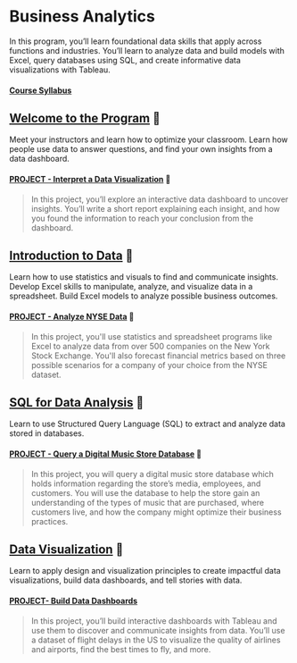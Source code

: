 # Business Analytics

In this program, you’ll learn foundational data skills that apply across functions and industries. You’ll learn to analyze data and build models with Excel, query databases using SQL, and create informative data visualizations with Tableau.



#### [Course Syllabus](https://d20vrrgs8k4bvw.cloudfront.net/documents/en-US/Business+Analytics+Nanodegree+Program+Syllabus+2.0.pdf)



## [Welcome to the Program](#) :notebook:
Meet your instructors and learn how to optimize your classroom. Learn how people use data to answer questions, and find your own insights from a data dashboard.

#### [PROJECT - Interpret a Data Visualization](Welcome-to-the-Nanodegree-Program/README.md) :rocket:
>In this project, you’ll explore an interactive data dashboard to uncover insights. You’ll write a short report explaining each insight, and how you found the information to reach your conclusion from the dashboard.



## [Introduction to Data](Introduction-to-Data/README.md) :notebook:
Learn how to use statistics and visuals to find and communicate insights. Develop Excel skills to manipulate, analyze, and visualize data in a spreadsheet. Build Excel models to analyze possible business outcomes.

#### [PROJECT - Analyze NYSE Data](Introduction-to-Data/L9-Project-Analyze-NYSE-Data/README.md) :rocket:
>In this project, you'll use statistics and spreadsheet programs like Excel to analyze data from over 500 companies on the New York Stock Exchange. You'll also forecast financial metrics based on three possible scenarios for a company of your choice from the NYSE dataset.



## [SQL for Data Analysis](SQL-for-Data-Analysis/README.md) :notebook:
Learn to use Structured Query Language (SQL) to extract and analyze data stored in databases.

#### [PROJECT - Query a Digital Music Store Database](SQL-for-Data-Analysis/L4-Project-Query-Music-Store/README.md) :rocket:

>In this project, you will query a digital music store database which holds information regarding the store’s media, employees, and customers. You will use the database to help the store gain an understanding of the types of music that are purchased, where customers live, and how the company might optimize their business practices.



## [Data Visualization](Data-Visualization/README.md) :notebook:
Learn to apply design and visualization principles to create impactful data visualizations, build data dashboards, and tell stories with data.

#### [PROJECT- Build Data Dashboards](Data-Visualization/L5-Project-Build-Data-Dashboard/README.md)
>In this project, you’ll build interactive dashboards with Tableau and use them to discover and communicate insights from data. You’ll use a dataset of flight delays in the US to visualize the quality of airlines and airports, find the best times to fly, and more.
